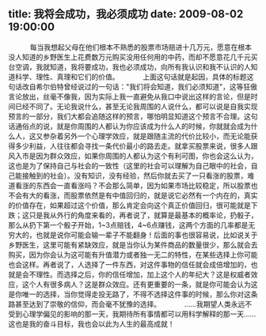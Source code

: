 title: 我将会成功，我必须成功
date: 2009-08-02 19:00:00
---

　　    每当我想起父母在他们根本不熟悉的股票市场赔进十几万元，愿意在根本没人知道的乡野医生上花费数万元购买没用任何用的中药，而却不愿意花几千元买台空调，我就知道，我将要成功，我也必须成功，向所有我认识和我不认识的人知道科学、理性、真理和它们的价值。
　　    上面这句话就是起因，具体的标题这句话改自希尔伯特曾经说过的一句话："我们将会知道，我们必须知道"，这等狂傲言论放出，丝毫不像我，因为实际上我一直避免从我口中说出这样的言论，但是时间已经不同了。无论我说什么，甚至无论我周围的人说什么，都可以说是自我实现预言的一部分，我们大都会追随这样的预言，哪怕明显知道这个预言不合理。这句话通俗点的说，就是你周围的人都认为你应该成为什么人的时候，你就就会成为什么人，这又参杂着另外一个心理学效应，就是跟随主流的代价比较小，而无论能获得多少利益，人往往都会寻找一条代价最小的路去走。就拿买股票来说，很多人跟风入市是因为群众效应，如果你周围的人都认为这个有利可图，你也会这么认为，这也是为了保持自己与社会的一致性（这里的社会可以理解为自己眼中的社会，自己能接触到的社会）。没有知识，没有经验，然后你就去买了一只看涨的股票，难道看涨的东西会一直看涨吗？不会那么简单，因为如果市场比较稳定，所以股票也不会有大的看涨，而股票依然是有中值回归的，就是说它必然有一个内在的，真实的价值存在，如果超过这个价值，那么肯定会向这个真正价值回归，很可能就是下跌；这只是我从外行的角度来看的，再者说了，就算是最基本的概率论，扔骰子，那么从扔下第一个骰子开始，1~3点赔钱，4~6点赚钱，这两个方面的几率都是无穷大的，也就是说你可能会输一辈子不能翻身！后面的事也很容易说，比如说关于乡野医生，这里可能有紧缺效应，就是当你认为某件商品的数量很少，那么就会去购买，因为你会认为这可能有升值潜力或者独一无二的特性，在某些选择上你可能也会这样。再者说了，人选择了一件东西，对这件事物的信任就会成倍增加的，也就是会不理性。而选择之后，你的信任增加，加上这个人的年纪大？这是权威者效应，这个人有很多病人？这是群众效应。还有更重要的一条，就是你可能会认为这是你唯一的选择，当你觉得走投无路了，不得不选择这件事的时候，那么你对这条路甚至达到了崇敬的信仰，而会毫不犹豫的选择。
 　　    ……我期望人类永远不受到心理学偏见的影响的那一天，我期待所有事情都可以用科学解释的那一天……这也是我的奋斗目标，我也会以此为人生的最高成就！